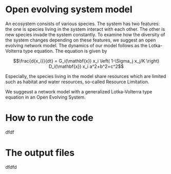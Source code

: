 # Open evolving system model
An ecosystem consists of various species.
The system has two features: the one is species living in the system interact with each other.
The other is new species invade the system constantly.
To examine how the diversity of the system changes depending on these features, we suggest an open evolving network model.
The dynamics of our model follows as the Lotka-Volterra type equation.
The equation is given by

```math
\frac{d{x_i}}{dt} = G_i(\mathbf{x}) x_i \left( 1-\Sigma_j x_j/K \right) D_i(\mathbf{x}) x_i
a^2+b^2=c^2
```
Especially, the species living in the model share resources which are limited such as habitat and water resources, so-called Resource Limitation.



We suggeust a network model with a generalized Lotka-Volterra type equation in an Open Evolving System.

# How to run the code
dfdf

# The output files
dfdfd
